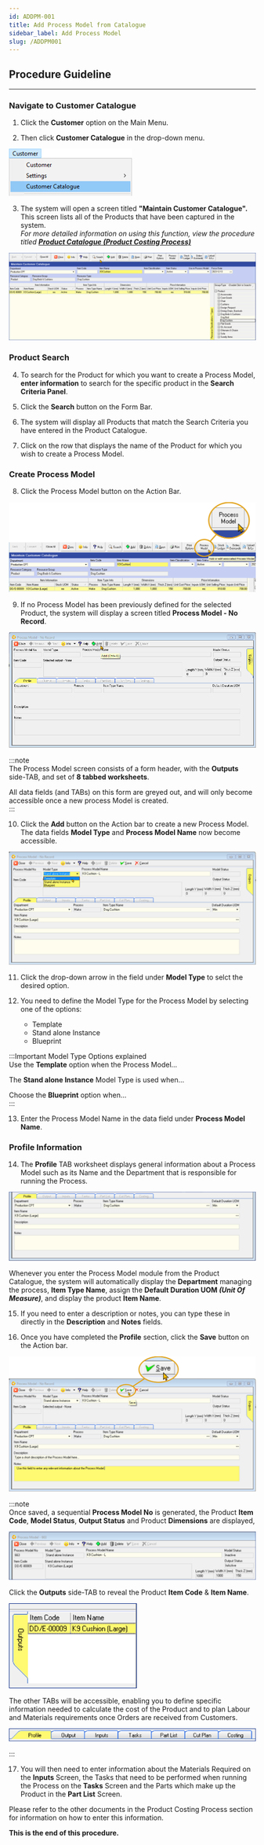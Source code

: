 ```yaml
---
id: ADDPM-001
title: Add Process Model from Catalogue
sidebar_label: Add Process Model
slug: /ADDPM001
---
```

## Procedure Guideline  
___

### Navigate to Customer Catalogue  

1. Click the **Customer** option on the Main Menu.  

2. Then click **Customer Catalogue** in the drop-down menu.  
	
![](../static/img/docs/PM-001/image01.png)  

3. The system will open a screen titled **"Maintain Customer Catalogue".**  
This screen lists all of the Products that have been captured in the system.  
_For more detailed information on using this function, view the procedure titled **[Product Catalogue (Product Costing Process)](https://sense-i.co/docs/PCPCAT)**_ 
	
![](../static/img/docs/PM-001/image02.png)  

### Product Search  

4. To search for the Product for which you want to create a Process Model, **enter information** to search for the specific product in the **Search Criteria Panel**.  

5. Click the **Search** button on the Form Bar.  

6. The system will display all Products that match the Search Criteria you have entered in the Product Catalogue.  

7. Click on the row that displays the name of the Product for which you wish to create a Process Model.  

### Create Process Model  

8. Click the Process Model button on the Action Bar.  	

![](../static/img/docs/PM-001/image03.png)  

9. If no Process Model has been previously defined for the selected Product, the system will display a screen titled **Process Model - No Record**.  

![](../static/img/docs/PM-001/image04.png)  

:::note  
The Process Model screen consists of a form header, with the **Outputs** side-TAB, and set of **8 tabbed worksheets**.  

All data fields (and TABs) on this form are greyed out, and will only become accessible once a new process Model is created.  
:::  

10. Click the **Add** button on the Action bar to create a new Process Model.  
The data fields **Model Type** and **Process Model Name** now become accessible.

![](../static/img/docs/PM-001/image06.png)  

11. Click the drop-down arrow in the field under **Model Type** to selct the desired option.  

12. You need to define the Model Type for the Process Model by selecting one of the options:
    -   Template
    -   Stand alone Instance  
    -   Blueprint  

:::Important Model Type Options explained  
Use the **Template** option when the Process Model...  

The **Stand alone Instance** Model Type is used when...  

Choose the **Blueprint** option when...  
:::  

13. Enter the Process Model Name in the data field under **Process Model Name**.    

### Profile Information  

14. The **Profile** TAB worksheet displays general information about a Process Model such as its Name and the Department that is responsible for running the Process.  

![](../static/img/docs/PM-001/image07.png)  

Whenever you enter the Process Model module from the Product Catalogue, the system will automatically display the **Department** managing the process, **Item Type Name**,  assign the **Default Duration UOM _(Unit Of Measure)_**, and display the product **Item Name**.  

15. If you need to enter a description or notes, you can type these in directly in the **Description** and **Notes** fields.  

16. Once you have completed the **Profile** section, click the **Save** button on the Action bar.  

![](../static/img/docs/PM-001/image08.png)  

:::note  
Once saved, a sequential **Process Model No** is generated, the Product **Item Code**, **Model Status**, **Output Status** and Product **Dimensions** are displayed,  

![](../static/img/docs/PM-001/image09.png)  

Click the **Outputs** side-TAB to reveal the Product **Item Code** & **Item Name**.

![](../static/img/docs/PM-001/image10.png)  

The other TABs will be accessible, enabling you to define specific information needed to calculate the cost of the Product and to plan Labour and Materials requirements once Orders are received from Customers.  

![](../static/img/docs/PM-001/image11.png)  

:::  

17.  You will then need to enter information about the Materials Required on the **Inputs** Screen, the Tasks that need to be performed when running the Process on the **Tasks** Screen and the Parts which make up the Product in the **Part List** Screen.  

Please refer to the other documents in the Product Costing Process section for information on how to enter this information.  

**This is the end of this procedure.**
